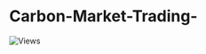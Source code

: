 # Carbon-Market-Trading-
![Views](https://views.whatilearened.today/views/github/LeHuyTuong/Carbon-Credit-Marketplace.svg)
